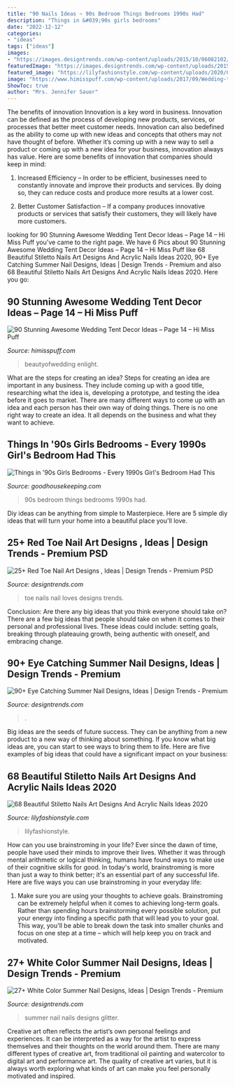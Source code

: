 ```yaml
---
title: "90 Nails Ideas ~ 90s Bedroom Things Bedrooms 1990s Had"
description: "Things in &#039;90s girls bedrooms"
date: "2022-12-12"
categories:
- "ideas"
tags: ["ideas"]
images:
- "https://images.designtrends.com/wp-content/uploads/2015/10/06082102/White-Summer-Nail-Designs.jpg"
featuredImage: "https://images.designtrends.com/wp-content/uploads/2015/10/06082102/White-Summer-Nail-Designs.jpg"
featured_image: "https://lilyfashionstyle.com/wp-content/uploads/2020/04/62-6.jpg"
image: "https://www.himisspuff.com/wp-content/uploads/2017/09/Wedding-tent-decor-idea-13.jpg"
ShowToc: true
author: "Mrs. Jennifer Sauer"
---
```



The benefits of innovation
Innovation is a key word in business. Innovation can be defined as the process of developing new products, services, or processes that better meet customer needs. Innovation can also bedefined as the ability to come up with new ideas and concepts that others may not have thought of before. Whether it’s coming up with a new way to sell a product or coming up with a new idea for your business, innovation always has value. Here are some benefits of innovation that companies should keep in mind: 
1) Increased Efficiency – In order to be efficient, businesses need to constantly innovate and improve their products and services. By doing so, they can reduce costs and produce more results at a lower cost. 

2) Better Customer Satisfaction – If a company produces innovative products or services that satisfy their customers, they will likely have more customers.

	

		
looking for 90 Stunning Awesome Wedding Tent Decor Ideas – Page 14 – Hi Miss Puff you've came to the right page. We have 6 Pics about 90 Stunning Awesome Wedding Tent Decor Ideas – Page 14 – Hi Miss Puff like 68 Beautiful Stiletto Nails Art Designs And Acrylic Nails Ideas 2020, 90+ Eye Catching Summer Nail Designs, Ideas | Design Trends - Premium and also 68 Beautiful Stiletto Nails Art Designs And Acrylic Nails Ideas 2020. Here you go:
		
    
## 90 Stunning Awesome Wedding Tent Decor Ideas – Page 14 – Hi Miss Puff

<img loading=lazy src="https://www.himisspuff.com/wp-content/uploads/2017/09/Wedding-tent-decor-idea-13.jpg" onerror="this.onerror=null;this.src='https://tse4.mm.bing.net/th?id=OIP.DQ5hW8J7aItDYQUWg7By-AHaLH&amp;pid=15.1';" alt="90 Stunning Awesome Wedding Tent Decor Ideas – Page 14 – Hi Miss Puff">

_Source: himisspuff.com_

>beautyofwedding enlight. 

	

What are the steps for creating an idea?
Steps for creating an idea are important in any business. They include coming up with a good title, researching what the idea is, developing a prototype, and testing the idea before it goes to market. 
There are many different ways to come up with an idea and each person has their own way of doing things. There is no one right way to create an idea. It all depends on the business and what they want to achieve.

    
## Things In &#039;90s Girls Bedrooms - Every 1990s Girl&#039;s Bedroom Had This

<img loading=lazy src="http://ghk.h-cdn.co/assets/16/31/1470164129-index-90s-bedroom.jpg" onerror="this.onerror=null;this.src='https://tse3.mm.bing.net/th?id=OIP.QQldaSK1Gb9--kYCaWH7sgHaDt&amp;pid=15.1';" alt="Things in &#039;90s Girls Bedrooms - Every 1990s Girl&#039;s Bedroom Had This">

_Source: goodhousekeeping.com_

>90s bedroom things bedrooms 1990s had. 

	

Diy ideas can be anything from simple to Masterpiece. Here are 5 simple diy ideas that will turn your home into a beautiful place you'll love.

    
## 25+ Red Toe Nail Art Designs , Ideas | Design Trends - Premium PSD

<img loading=lazy src="https://images.designtrends.com/wp-content/uploads/2016/04/05065938/Women-Loves-Red-Toe-Nails.jpg" onerror="this.onerror=null;this.src='https://tse3.mm.bing.net/th?id=OIP.b-IBb7l3ZudLaTkWsNlhDgHaHa&amp;pid=15.1';" alt="25+ Red Toe Nail Art Designs , Ideas | Design Trends - Premium PSD">

_Source: designtrends.com_

>toe nails nail loves designs trends. 

	

Conclusion: Are there any big ideas that you think everyone should take on?
There are a few big ideas that people should take on when it comes to their personal and professional lives. These ideas could include: setting goals, breaking through plateauing growth, being authentic with oneself, and embracing change.

    
## 90+ Eye Catching Summer Nail Designs, Ideas | Design Trends - Premium

<img loading=lazy src="https://images.designtrends.com/wp-content/uploads/2015/10/06082102/White-Summer-Nail-Designs.jpg" onerror="this.onerror=null;this.src='https://tse3.mm.bing.net/th?id=OIP.Y1Kvr4o4pEfiq1nwPjJGxwHaHa&amp;pid=15.1';" alt="90+ Eye Catching Summer Nail Designs, Ideas | Design Trends - Premium">

_Source: designtrends.com_

>. 

	

Big ideas are the seeds of future success. They can be anything from a new product to a new way of thinking about something. If you know what big ideas are, you can start to see ways to bring them to life. Here are five examples of big ideas that could have a significant impact on your business:

    
## 68 Beautiful Stiletto Nails Art Designs And Acrylic Nails Ideas 2020

<img loading=lazy src="https://lilyfashionstyle.com/wp-content/uploads/2020/04/62-6.jpg" onerror="this.onerror=null;this.src='https://tse2.mm.bing.net/th?id=OIP.K_EfatVVVP-NqFgYT2IPngHaKS&amp;pid=15.1';" alt="68 Beautiful Stiletto Nails Art Designs And Acrylic Nails Ideas 2020">

_Source: lilyfashionstyle.com_

>lilyfashionstyle. 

	

How can you use brainstroming in your life?
Ever since the dawn of time, people have used their minds to improve their lives. Whether it was through mental arithmetic or logical thinking, humans have found ways to make use of their cognitive skills for good. In today's world, brainstroming is more than just a way to think better; it's an essential part of any successful life. Here are five ways you can use brainstroming in your everyday life: 
1) Make sure you are using your thoughts to achieve goals. Brainstroming can be extremely helpful when it comes to achieving long-term goals. Rather than spending hours brainstorming every possible solution, put your energy into finding a specific path that will lead you to your goal. This way, you'll be able to break down the task into smaller chunks and focus on one step at a time – which will help keep you on track and motivated.

    
## 27+ White Color Summer Nail Designs, Ideas | Design Trends - Premium

<img loading=lazy src="https://images.designtrends.com/wp-content/uploads/2016/04/05091320/Blue-and-White-Summer-Nails.jpg" onerror="this.onerror=null;this.src='https://tse1.mm.bing.net/th?id=OIP.2pNwFMfwpeu-uiDF1WGmTwHaHa&amp;pid=15.1';" alt="27+ White Color Summer Nail Designs, Ideas | Design Trends - Premium">

_Source: designtrends.com_

>summer nail nails designs glitter. 

	

Creative art often reflects the artist’s own personal feelings and experiences. It can be interpreted as a way for the artist to express themselves and their thoughts on the world around them. There are many different types of creative art, from traditional oil painting and watercolor to digital art and performance art. The quality of creative art varies, but it is always worth exploring what kinds of art can make you feel personally motivated and inspired.

